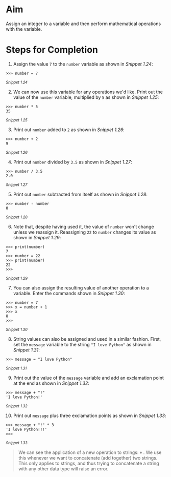 <!-- pratice -->

# Aim

Assign an integer to a variable and then perform mathematical operations with the variable.

# Steps for Completion

1. Assign the value `7` to the `number` variable as shown in _Snippet 1.24_:

```
>>> number = 7
```

<sup>_Snippet 1.24_</sup>

2. We can now use this variable for any operations we'd like. Print out the value of the `number` variable, multiplied by `5` as shown in _Snippet 1.25_:

```
>>> number * 5
35
```

<sup>_Snippet 1.25_</sup>

3. Print out `number` added to `2` as shown in _Snippet 1.26_:

```
>>> number + 2
9
```

<sup>_Snippet 1.26_</sup>

4. Print out `number` divided by `3.5` as shown in _Snippet 1.27_:

```
>>> number / 3.5
2.0
```

<sup>_Snippet 1.27_</sup>

5. Print out `number` subtracted from itself as shown in _Snippet 1.28_:

```
>>> number - number
0
```

<sup>_Snippet 1.28_</sup>

6. Note that, despite having used it, the value of `number` won't change unless we reassign it. Reassigning `22` to `number` changes its value as shown in _Snippet 1.29_:

```
>>> print(number)
7
>>> number = 22
>>> print(number)
22
>>>
```

<sup>_Snippet 1.29_<sup>

7. You can also assign the resulting value of another operation to a variable. Enter the commands shown in _Snippet 1.30_:

```
>>> number = 7
>>> x = number + 1
>>> x
8
>>>
```

<sup>_Snippet 1.30_</sup>

8. String values can also be assigned and used in a similar fashion. First, set the `message` variable to the string `"I love Python"` as shown in _Snippet 1.31_:

```
>>> message = "I love Python"
```

<sup>_Snippet 1.31_</sup>

9. Print out the value of the `message` variable and add an exclamation point at the end as shown in _Snippet 1.32_:

```
>>> message + "!"
'I love Python!'
```

<sup>_Snippet 1.32_</sup>

10. Print out `message` plus three exclamation points as shown in _Snippet 1.33_:

```
>>> message + "!" * 3
'I love Python!!!'
>>>
```

<sup>_Snippet 1.33_</sup>

> We can see the application of a new operation to strings: **`+`** . We use this whenever we want to concatenate (add together) two strings. This only applies to strings, and thus trying to concatenate a string with any other data type will raise an error.
